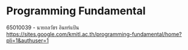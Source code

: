 # Programming Fundamental
65010039 - นายกลวัชร อินทร์แป้น
https://sites.google.com/kmitl.ac.th/programming-fundamental/home?pli=1&authuser=1
